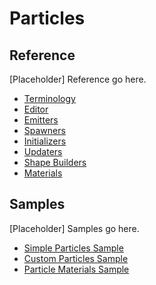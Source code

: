 # Particles

## Reference

[Placeholder] Reference go here.

- [Terminology](particles-reference/particles-reference-terminology/index.md)
- [Editor](particles-reference/particles-reference-editor/index.md)
- [Emitters](particles-reference/particles-reference-emitters/index.md)
- [Spawners](particles-reference/particles-reference-spawners/index.md)
- [Initializers](particles-reference/particles-reference-initializers/index.md)
- [Updaters](particles-reference/particles-reference-updaters/index.md)
- [Shape Builders](particles-reference/particles-reference-shapebuilders/index.md)
- [Materials](particles-reference/particles-reference-materials/index.md)

## Samples

[Placeholder] Samples go here.

- [Simple Particles Sample](particles-samples/particles-samples-simple/index.md)
- [Custom Particles Sample](particles-samples/particles-samples-custom/index.md)
- [Particle Materials Sample](particles-samples/particles-samples-material/index.md)
